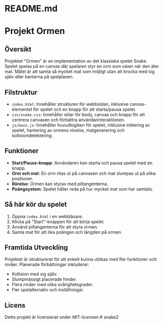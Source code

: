 # README.md

# Projekt Ormen

## Översikt
Projektet "Ormen" är en implementation av det klassiska spelet Snake. Spelet spelas på en canvas där spelaren styr en orm som växer när den äter mat. Målet är att samla så mycket mat som möjligt utan att krocka med sig själv eller kanterna på spelplanen.

## Filstruktur
- `index.html`: Innehåller strukturen för webbsidan, inklusive canvas-elementet för spelet och en knapp för att starta/pausa spelet.
- `css/snake.css`: Innehåller stilar för body, canvas och knapp för att centrera canvasen och förbättra användarinteraktionen.
- `js/main.js`: Innehåller huvudlogiken för spelet, inklusive initiering av spelet, hantering av ormens rörelse, matgenerering och kollisiondetektering.

## Funktioner
- **Start/Pause-knapp**: Användaren kan starta och pausa spelet med en knapp.
- **Orm och mat**: En orm ritas ut på canvasen och mat slumpas ut på olika positioner.
- **Rörelse**: Ormen kan styras med piltangenterna.
- **Poängsystem**: Spelet håller reda på hur mycket mat som har samlats.

## Så här kör du spelet
1. Öppna `index.html` i en webbläsare.
2. Klicka på "Start"-knappen för att börja spelet.
3. Använd piltangenterna för att styra ormen.
4. Samla mat för att öka poängen och längden på ormen.

## Framtida Utveckling
Projektet är strukturerat för att enkelt kunna utökas med fler funktioner och nivåer. Planerade förbättringar inkluderar:
- Kollision med sig själv.
- Slumpmässigt placerade hinder.
- Flera nivåer med olika svårighetsgrader.
- Fler spelalternativ och inställningar.

## Licens
Detta projekt är licensierat under MIT-licensen.#   s n a k e 2  
 